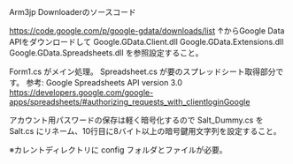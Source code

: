 Arm3jp Downloaderのソースコード

https://code.google.com/p/google-gdata/downloads/list
↑からGoogle Data APIをダウンロードして
Google.GData.Client.dll
Google.GData.Extensions.dll
Google.GData.Spreadsheets.dll
を参照設定すること。

Form1.cs がメイン処理。
Spreadsheet.cs が要のスプレッドシート取得部分です。
参考: Google Spreadsheets API version 3.0
https://developers.google.com/google-apps/spreadsheets/#authorizing_requests_with_clientloginGoogle

アカウント用パスワードの保存は軽く暗号化するので
Salt_Dummy.cs を Salt.cs にリネーム、10行目に8バイト以上の暗号鍵用文字列を設定すること。

※カレントディレクトリに config フォルダとファイルが必要。
